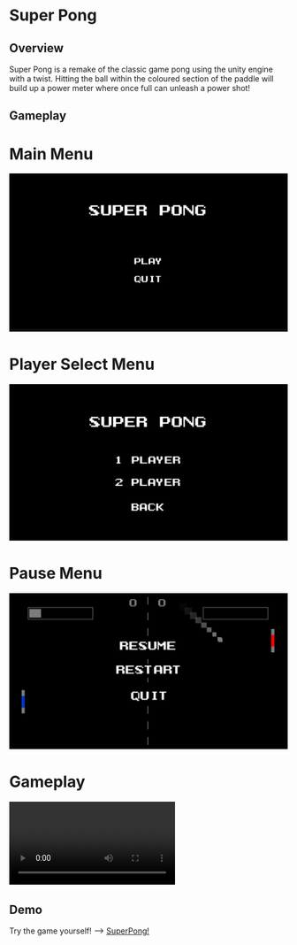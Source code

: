 
# Super Pong




## Overview
Super Pong is a remake of the classic game pong 
using the unity engine with a twist. Hitting the ball within the coloured
section of the paddle will build up a power meter where once full can unleash a 
power shot!



## Gameplay

# Main Menu
![MainMenu](https://github.com/Siwonk2/Super-Pong/blob/master/images/mainmenu.PNG)

# Player Select Menu
![PlayerSelectMenu](https://github.com/Siwonk2/Super-Pong/blob/master/images/Player_select.PNG)

# Pause Menu
![PauseMenu](https://github.com/Siwonk2/Super-Pong/blob/master/images/pausemenu.PNG)

# Gameplay
![GamePlay](https://github.com/Siwonk2/Super-Pong/blob/master/images/gameplaypong.mp4)

## Demo
Try the game yourself! -->
[SuperPong!](https://simmer.io/@SIwonkim0206/super-pong)

